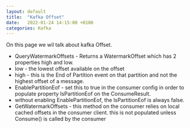 ```yaml
---
layout: default
title:  "Kafka Offset"
date:   2022-01-24 14:15:00 +0100
categories: Kafka
---
```


On this page we wil talk about kafka Offset.

* QueryWatermarkOffsets - Returns a WatermarkOffset which has 2 properties high and low.
* low - the lowest offset available on the offset
* high - this is the End of Partition event on that partition and not the highest offset of a message.
* EnablePartitionEof - set this to true in the consumer config in order to populate property IsPartitionEof on the ConsumeResult.
* without enabling EnablePartitionEof, the IsPartitionEof is always false.
* GetWatermarkOffsets - this method on the consumer relies on local cached offsets in the consumer client.  this is not populated unless Consume() is called by the consumer
